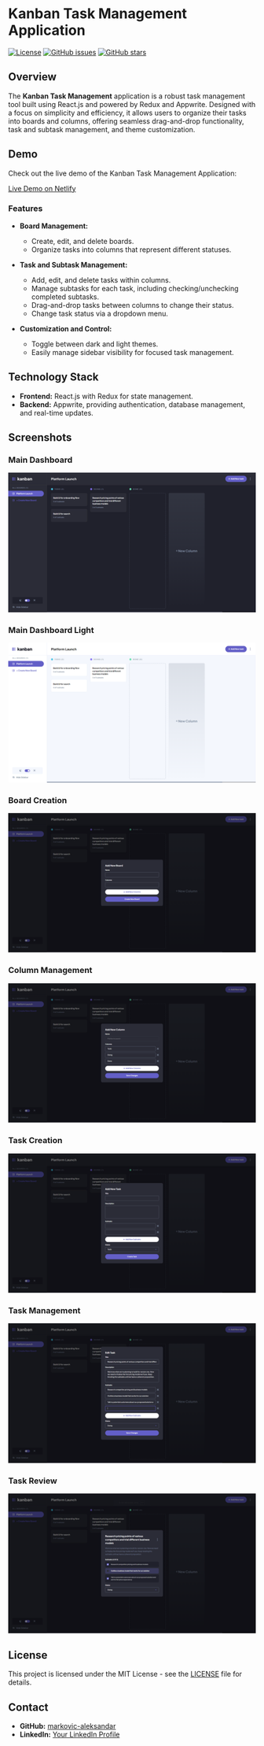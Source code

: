 # Kanban Task Management Application

[![License](https://img.shields.io/github/license/markovic-aleksandar/kanban.svg)](LICENSE)
[![GitHub issues](https://img.shields.io/github/issues/markovic-aleksandar/kanban.svg)](https://github.com/markovic-aleksandar/kanban/issues)
[![GitHub stars](https://img.shields.io/github/stars/markovic-aleksandar/kanban.svg)](https://github.com/markovic-aleksandar/kanban/stargazers)

## Overview

The **Kanban Task Management** application is a robust task management tool built using React.js and powered by Redux and Appwrite. Designed with a focus on simplicity and efficiency, it allows users to organize their tasks into boards and columns, offering seamless drag-and-drop functionality, task and subtask management, and theme customization.

## Demo

Check out the live demo of the Kanban Task Management Application:

[Live Demo on Netlify](https://kanban-tasks-management.netlify.app/)

### Features

- **Board Management:**
  - Create, edit, and delete boards.
  - Organize tasks into columns that represent different statuses.
  
- **Task and Subtask Management:**
  - Add, edit, and delete tasks within columns.
  - Manage subtasks for each task, including checking/unchecking completed subtasks.
  - Drag-and-drop tasks between columns to change their status.
  - Change task status via a dropdown menu.

- **Customization and Control:**
  - Toggle between dark and light themes.
  - Easily manage sidebar visibility for focused task management.

## Technology Stack

- **Frontend:** React.js with Redux for state management.
- **Backend:** Appwrite, providing authentication, database management, and real-time updates.

## Screenshots

### Main Dashboard
![Main Dashboard](/public/images/main-dashboard.png)

### Main Dashboard Light
![Main Dashboard Light](/public/images/main-dashboard-light.png)

### Board Creation
![Board Creation](/public/images/board-creation.png)

### Column Management
![Column Management](/public/images/column-management.png)

### Task Creation
![Task Creation](/public/images/task-creation.png)

### Task Management
![Task Management](/public/images/task-management.png)

### Task Review
![Task Review](/public/images/task-review.png)

## License

This project is licensed under the MIT License - see the [LICENSE](LICENSE) file for details.

## Contact

- **GitHub:** [markovic-aleksandar](https://github.com/markovic-aleksandar)
- **LinkedIn:** [Your LinkedIn Profile](https://www.linkedin.com/in/aleksandar-markovic-691882203/)